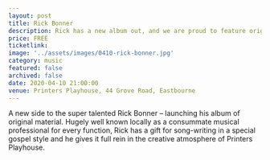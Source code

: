 ```yaml
---
layout: post
title: Rick Bonner
description: Rick has a new album out, and we are proud to feature original songs from this hugely popular local musician!
price: FREE
ticketlink: 
image: '../assets/images/0410-rick-bonner.jpg'
category: music
featured: false
archived: false
date: 2020-04-10 21:00:00
venue: Printers Playhouse, 44 Grove Road, Eastbourne
---
```


A new side to the super talented Rick Bonner – launching his album of original material. Hugely well known locally as a consummate musical professional for every function, Rick has a gift for song-writing in a special gospel style and he gives it full rein in the creative atmosphere of Printers Playhouse. 